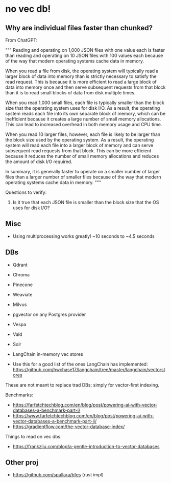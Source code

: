 # no vec db!

## Why are individual files faster than chunked?

From ChatGPT:

"""
Reading and operating on 1,000 JSON files with one value each is faster than reading and operating on 10 JSON files with 100 values each because of the way that modern operating systems cache data in memory.

When you read a file from disk, the operating system will typically read a larger block of data into memory than is strictly necessary to satisfy the read request. This is because it is more efficient to read a large block of data into memory once and then serve subsequent requests from that block than it is to read small blocks of data from disk multiple times.

When you read 1,000 small files, each file is typically smaller than the block size that the operating system uses for disk I/O. As a result, the operating system reads each file into its own separate block of memory, which can be inefficient because it creates a large number of small memory allocations. This can lead to increased overhead in both memory usage and CPU time.

When you read 10 larger files, however, each file is likely to be larger than the block size used by the operating system. As a result, the operating system will read each file into a larger block of memory and can serve subsequent read requests from that block. This can be more efficient because it reduces the number of small memory allocations and reduces the amount of disk I/O required.

In summary, it is generally faster to operate on a smaller number of larger files than a larger number of smaller files because of the way that modern operating systems cache data in memory.
"""

Questions to verify:

1. Is it true that each JSON file is smaller than the block size that the OS uses for disk I/O?

## Misc

- Using multiprocessing works greatly! ~10 seconds to ~4.5 seconds

## DBs

- Qdrant
- Chroma
- Pinecone
- Weaviate
- Milvus
- pgvector on any Postgres provider
- Vespa
- Vald
- Solr
- LangChain in-memory vec stores

- Use this for a good list of the ones LangChain has implemented: https://github.com/hwchase17/langchain/tree/master/langchain/vectorstores

These are not meant to replace trad DBs; simply for vector-first indexing.

Benchmarks:

- https://farfetchtechblog.com/en/blog/post/powering-ai-with-vector-databases-a-benchmark-part-i/
- https://www.farfetchtechblog.com/en/blog/post/powering-ai-with-vector-databases-a-benchmark-part-ii/
- https://gradientflow.com/the-vector-database-index/

Things to read on vec dbs:

- https://frankzliu.com/blog/a-gentle-introduction-to-vector-databases

## Other proj

- https://github.com/spullara/bfes (rust impl)
